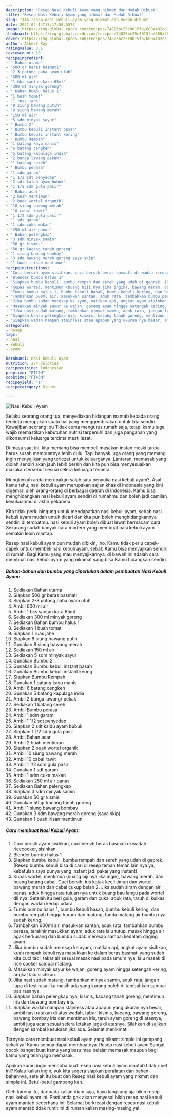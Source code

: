 ```yaml
---
description: "Resep Nasi Kebuli Ayam yang nikmat dan Mudah Dibuat"
title: "Resep Nasi Kebuli Ayam yang nikmat dan Mudah Dibuat"
slug: 1146-resep-nasi-kebuli-ayam-yang-nikmat-dan-mudah-dibuat
date: 2021-04-14T17:17:50.557Z
image: https://img-global.cpcdn.com/recipes/74826bc25c8015fa/680x482cq70/nasi-kebuli-ayam-foto-resep-utama.jpg
thumbnail: https://img-global.cpcdn.com/recipes/74826bc25c8015fa/680x482cq70/nasi-kebuli-ayam-foto-resep-utama.jpg
cover: https://img-global.cpcdn.com/recipes/74826bc25c8015fa/680x482cq70/nasi-kebuli-ayam-foto-resep-utama.jpg
author: Albert Ray
ratingvalue: 3.5
reviewcount: 10
recipeingredient:
- " Bahan utama"
- "500 gr beras basmati"
- "2-3 potong paha ayam utuh"
- "600 ml air"
- "1 bks santan kara 65ml"
- "300 ml minyak goreng"
- " Bahan bumbu halus 1"
- "1 buah tomat"
- "1 ruas jahe"
- "8 siung bawang putih"
- "8 siung bawang merah"
- "150 ml air"
- "5 sdm minyak sayur"
- " Bumbu 2"
- " Bumbu kebuli instant basah"
- " Bumbu kebuli instant kering"
- " Bumbu Rempah"
- "1 batang kayu manis"
- "6 batang cengkeh"
- "5 batang kapulaga india"
- "2 bunga lawang pekak"
- "1 batang sereh"
- " Bumbu perasa"
- "1 sdm garam"
- "1 1/2 sdt penyedap"
- "2 sdt kaldu ayam bubuk"
- "1 1/2 sdm gula pasir"
- " Bahan acar"
- "2 buah mentimun"
- "2 buah wortel organik"
- "10 siung bawang merah"
- "10 cabai rawit"
- "1 1/2 sdm gula pasir"
- "1 sdt garam"
- "1 sdm cuka makan"
- "250 ml air panas"
- " Bahan pelengkap"
- "3 sdm minyak samin"
- "50 gr kismis"
- "50 gr kacang tanah goreng"
- "1 siung bawang bombay"
- "3 sdm bawang merah goreng saya skip"
- "1 buah irisan mentimun"
recipeinstructions:
- "Cuci bersih ayam sisihkan, cuci bersih beras basmati di wadah ricecooker, sisihkan."
- "Blender bumbu halus 1"
- "Siapkan bumbu kebuli, bumbu rempah dan sereh yang udah di geprek. (Resep bumbu kebuli bisa di cari di resep teman teman lain nya ya, kebetulan saya punya yang instant jadi pakai yang instant)"
- "Kupas wortel, mentimun (buang biji nya jika ingin), bawang merah, dan buang batang cabai. Cuci bersih, iris kotak kecil timun dan wortel, bawang merah dan cabai cukup belah 2. Jika sudah siram dengan air panas, aduk hingga rata tujuan nya untuk buang bau langu pada wortel dll nya. Setelah itu beri gula, garam dan cuka, aduk rata, taruh di kulkas dengan wadah kedap udara."
- "Tumis bumbu halus 1, bumbu kebuli basah, bumbu kebuli kering, dan bumbu rempah hingga harum dan matang, tanda matang air bumbu nya sudah kering."
- "Tambahkan 600ml air, masukkan santan, aduk rata, tambahkan bumbu perasa, terakhir masukkan ayam, aduk rata lalu tutup, masak hingga air agak berkurang dan bumbu sudab meresap sampai kedalam daging ayam."
- "Jika bumbu sudah meresap ke ayam, matikan api, angkat ayam sisihkan, kuah rempah kebuli nya masukkan ke dalam beras basmati yang sudah kita cuci tadi, takar air sesuai masak nasi pada umum nya, lalu masak di rice cooker sampai matang."
- "Masukkan minyak sayur ke wajan, goreng ayam hingga setengah kering, angkat lalu sisihkan."
- "Jika nasi sudah matang, tambahkan minyak samin, aduk rata, jangan lupa di test rasa jika masih ada yang kurang boleh di tambahkan sampai pas rasanya."
- "Siapkan bahan pelengkap nya, kismis, kacang tanah goreng, mentimun iris dan bawang bombay iris."
- "Siapkan wadah nampan stainless atau apapun yang ukuran nya besar, ambil nasi ratakan di atas wadah, taburi kismis, kacang, bawang goreng, bawang bombay iris dan mentimun iris, taruh ayam goreng di atasnya, ambil juga acar sesuai selera letakan juga di atasnya. Silahkan di sajikan dengan sambal kesukaan jika ada. Selamat menikmati."
categories:
- Resep
tags:
- nasi
- kebuli
- ayam

katakunci: nasi kebuli ayam 
nutrition: 274 calories
recipecuisine: Indonesian
preptime: "PT15M"
cooktime: "PT45M"
recipeyield: "1"
recipecategory: Dinner

---
```



![Nasi Kebuli Ayam](https://img-global.cpcdn.com/recipes/74826bc25c8015fa/680x482cq70/nasi-kebuli-ayam-foto-resep-utama.jpg)

Selaku seorang orang tua, menyediakan hidangan mantab kepada orang tercinta merupakan suatu hal yang menggembirakan untuk kita sendiri. Kewajiban seorang ibu Tidak cuma mengurus rumah saja, tetapi kamu juga wajib memastikan kebutuhan nutrisi terpenuhi dan juga panganan yang dikonsumsi keluarga tercinta mesti lezat.

Di masa  saat ini, kita memang bisa membeli masakan instan meski tanpa harus susah membuatnya lebih dulu. Tapi banyak juga orang yang memang ingin menyajikan yang terlezat untuk keluarganya. Lantaran, memasak yang diolah sendiri akan jauh lebih bersih dan kita pun bisa menyesuaikan masakan tersebut sesuai selera keluarga tercinta. 



Mungkinkah anda merupakan salah satu penyuka nasi kebuli ayam?. Asal kamu tahu, nasi kebuli ayam merupakan sajian khas di Indonesia yang kini digemari oleh orang-orang di berbagai daerah di Indonesia. Kamu bisa menghidangkan nasi kebuli ayam sendiri di rumahmu dan boleh jadi camilan kesukaanmu di akhir pekanmu.

Kita tidak perlu bingung untuk mendapatkan nasi kebuli ayam, sebab nasi kebuli ayam mudah untuk dicari dan kita pun boleh menghidangkannya sendiri di tempatmu. nasi kebuli ayam boleh dibuat lewat bermacam cara. Sekarang sudah banyak cara modern yang membuat nasi kebuli ayam semakin lebih mantap.

Resep nasi kebuli ayam pun mudah dibikin, lho. Kamu tidak perlu capek-capek untuk membeli nasi kebuli ayam, sebab Kamu bisa menyajikan sendiri di rumah. Bagi Kamu yang mau menyajikannya, di bawah ini adalah cara membuat nasi kebuli ayam yang nikamat yang bisa Kamu hidangkan sendiri.

<!--inarticleads1-->

##### Bahan-bahan dan bumbu yang diperlukan dalam pembuatan Nasi Kebuli Ayam:

1. Sediakan  Bahan utama
1. Siapkan 500 gr beras basmati
1. Siapkan 2-3 potong paha ayam utuh
1. Ambil 600 ml air
1. Ambil 1 bks santan kara 65ml
1. Sediakan 300 ml minyak goreng
1. Sediakan  Bahan bumbu halus 1
1. Sediakan 1 buah tomat
1. Siapkan 1 ruas jahe
1. Siapkan 8 siung bawang putih
1. Gunakan 8 siung bawang merah
1. Sediakan 150 ml air
1. Sediakan 5 sdm minyak sayur
1. Gunakan  Bumbu 2
1. Gunakan  Bumbu kebuli instant basah
1. Gunakan  Bumbu kebuli instant kering
1. Siapkan  Bumbu Rempah
1. Gunakan 1 batang kayu manis
1. Ambil 6 batang cengkeh
1. Gunakan 5 batang kapulaga india
1. Ambil 2 bunga lawang/ pekak
1. Sediakan 1 batang sereh
1. Ambil  Bumbu perasa
1. Ambil 1 sdm garam
1. Ambil 1 1/2 sdt penyedap
1. Siapkan 2 sdt kaldu ayam bubuk
1. Siapkan 1 1/2 sdm gula pasir
1. Ambil  Bahan acar
1. Ambil 2 buah mentimun
1. Siapkan 2 buah wortel organik
1. Ambil 10 siung bawang merah
1. Ambil 10 cabai rawit
1. Ambil 1 1/2 sdm gula pasir
1. Gunakan 1 sdt garam
1. Ambil 1 sdm cuka makan
1. Sediakan 250 ml air panas
1. Sediakan  Bahan pelengkap
1. Siapkan 3 sdm minyak samin
1. Gunakan 50 gr kismis
1. Gunakan 50 gr kacang tanah goreng
1. Ambil 1 siung bawang bombay
1. Gunakan 3 sdm bawang merah goreng (saya skip)
1. Gunakan 1 buah irisan mentimun




<!--inarticleads2-->

##### Cara membuat Nasi Kebuli Ayam:

1. Cuci bersih ayam sisihkan, cuci bersih beras basmati di wadah ricecooker, sisihkan.
1. Blender bumbu halus 1
1. Siapkan bumbu kebuli, bumbu rempah dan sereh yang udah di geprek. (Resep bumbu kebuli bisa di cari di resep teman teman lain nya ya, kebetulan saya punya yang instant jadi pakai yang instant)
1. Kupas wortel, mentimun (buang biji nya jika ingin), bawang merah, dan buang batang cabai. Cuci bersih, iris kotak kecil timun dan wortel, bawang merah dan cabai cukup belah 2. Jika sudah siram dengan air panas, aduk hingga rata tujuan nya untuk buang bau langu pada wortel dll nya. Setelah itu beri gula, garam dan cuka, aduk rata, taruh di kulkas dengan wadah kedap udara.
1. Tumis bumbu halus 1, bumbu kebuli basah, bumbu kebuli kering, dan bumbu rempah hingga harum dan matang, tanda matang air bumbu nya sudah kering.
1. Tambahkan 600ml air, masukkan santan, aduk rata, tambahkan bumbu perasa, terakhir masukkan ayam, aduk rata lalu tutup, masak hingga air agak berkurang dan bumbu sudab meresap sampai kedalam daging ayam.
1. Jika bumbu sudah meresap ke ayam, matikan api, angkat ayam sisihkan, kuah rempah kebuli nya masukkan ke dalam beras basmati yang sudah kita cuci tadi, takar air sesuai masak nasi pada umum nya, lalu masak di rice cooker sampai matang.
1. Masukkan minyak sayur ke wajan, goreng ayam hingga setengah kering, angkat lalu sisihkan.
1. Jika nasi sudah matang, tambahkan minyak samin, aduk rata, jangan lupa di test rasa jika masih ada yang kurang boleh di tambahkan sampai pas rasanya.
1. Siapkan bahan pelengkap nya, kismis, kacang tanah goreng, mentimun iris dan bawang bombay iris.
1. Siapkan wadah nampan stainless atau apapun yang ukuran nya besar, ambil nasi ratakan di atas wadah, taburi kismis, kacang, bawang goreng, bawang bombay iris dan mentimun iris, taruh ayam goreng di atasnya, ambil juga acar sesuai selera letakan juga di atasnya. Silahkan di sajikan dengan sambal kesukaan jika ada. Selamat menikmati.




Ternyata cara membuat nasi kebuli ayam yang nikamt simple ini gampang sekali ya! Kamu semua dapat membuatnya. Resep nasi kebuli ayam Sangat cocok banget buat kamu yang baru mau belajar memasak maupun bagi kamu yang telah jago memasak.

Apakah kamu ingin mencoba buat resep nasi kebuli ayam mantab tidak ribet ini? Kalau kalian ingin, yuk kita segera siapkan peralatan dan bahan-bahannya, setelah itu buat deh Resep nasi kebuli ayam yang nikmat dan simple ini. Betul-betul gampang kan. 

Oleh karena itu, daripada kalian diam saja, hayo langsung aja bikin resep nasi kebuli ayam ini. Pasti anda gak akan menyesal bikin resep nasi kebuli ayam mantab sederhana ini! Selamat berkreasi dengan resep nasi kebuli ayam mantab tidak rumit ini di rumah kalian masing-masing,ya!.

